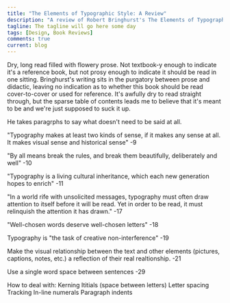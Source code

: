 ```yaml
---
title: "The Elements of Typographic Style: A Review"
description: "A review of Robert Bringhurst's The Elements of Typographic Style by design student, Chloe Atchue-Mamlet"
tagline: The tagline will go here some day
tags: [Design, Book Reviews]
comments: true
current: blog
---
```


Dry, long read filled with flowery prose. Not textbook-y enough to indicate it's a reference book, but not prosy enough to indicate it should be read in one sitting. Bringhurst's writing sits in the purgatory between prose and didactic, leaving no indication as to whether this book should be read cover-to-cover or used for reference. It's awfully dry to read straight through, but the sparse table of contents leads me to believe that it's meant to be and we're just supposed to suck it up.

He takes paragrphs to say what doesn't need to be said at all.

"Typography makes at least two kinds of sense, if it makes any sense at all. It makes visual sense and historical sense" -9

"By all means break the rules, and break them beautifully, deliberately and well" -10

"Typography is a living cultural inheritance, which each new generation hopes to enrich" -11

"In a world rife with unsolicited messages, typography must often draw attention to itself before it will be read. Yet in order to be read, it must relinquish the attention it has drawn." -17

"Well-chosen words deserve well-chosen letters" -18

Typography is "the task of creative non-interference" -19

Make the visual relationship between the text and other elements (pictures, captions, notes, etc.) a reflection of their real realtionship. -21

Use a single word space between sentences -29

How to deal with:
Kerning
Ititials (space between letters)
Letter spacing
Tracking
In-line numerals
Paragraph indents



